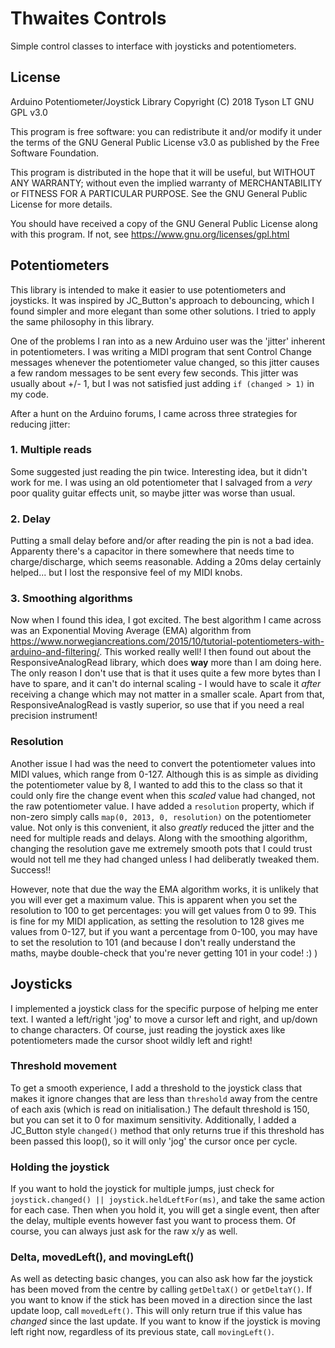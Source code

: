 # Thwaites Controls
Simple control classes to interface with joysticks and potentiometers.

## License
Arduino Potentiometer/Joystick Library Copyright (C) 2018 Tyson LT GNU GPL v3.0

This program is free software: you can redistribute it and/or modify it under the terms of the GNU General Public License v3.0 as published by the Free Software Foundation.

This program is distributed in the hope that it will be useful, but WITHOUT ANY WARRANTY; without even the implied warranty of MERCHANTABILITY or FITNESS FOR A PARTICULAR PURPOSE.  See the GNU General Public License for more details.

You should have received a copy of the GNU General Public License along with this program. If not, see <https://www.gnu.org/licenses/gpl.html>


## Potentiometers
This library is intended to make it easier to use potentiometers and joysticks. It was inspired by JC_Button's approach to debouncing, which I found simpler and more elegant than some other solutions. I tried to apply the same philosophy in this library.

One of the problems I ran into as a new Arduino user was the 'jitter' inherent in potentiometers. I was writing a MIDI program that sent Control Change messages whenever the potentiometer value changed, so this jitter causes a few random messages to be sent every few seconds. This jitter was usually about +/- 1, but I was not satisfied just adding `if (changed > 1)` in my code.

After a hunt on the Arduino forums, I came across three strategies for reducing jitter:

### 1. Multiple reads
Some suggested just reading the pin twice. Interesting idea, but it didn't work for me. I was using an old potentiometer that I salvaged from a *very* poor quality guitar effects unit, so maybe jitter was worse than usual. 

### 2. Delay
Putting a small delay before and/or after reading the pin is not a bad idea. Apparenty there's a capacitor in there somewhere that needs time to charge/discharge, which seems reasonable. Adding a 20ms delay certainly helped... but I lost the responsive feel of my MIDI knobs.

### 3. Smoothing algorithms
Now when I found this idea, I got excited. The best algorithm I came across was an Exponential Moving Average (EMA) algorithm from  https://www.norwegiancreations.com/2015/10/tutorial-potentiometers-with-arduino-and-filtering/. This worked really well! I then found out about the ResponsiveAnalogRead library, which does **way** more than I am doing here. The only reason I don't use that is that it uses quite a few more bytes than I have to spare, and it can't do internal scaling - I would have to scale it _after_ receiving a change which may not matter in a smaller scale. Apart from that, ResponsiveAnalogRead is vastly superior, so use that if you need a real precision instrument!

### Resolution
Another issue I had was the need to convert the potentiometer values into MIDI values, which range from 0-127. Although this is as simple as dividing the potentiometer value by 8, I wanted to add this to the class so that it could only fire the change event when this _scaled_ value had changed, not the raw potentiometer value. I have added a `resolution` property, which if non-zero simply calls `map(0, 2013, 0, resolution)` on the potentiometer value. Not only is this convenient, it also *greatly* reduced the jitter and the need for multiple reads and delays. Along with the smoothing algorithm, changing the resolution gave me extremely smooth pots that I could trust would not tell me they had changed unless I had deliberatly tweaked them. Success!!

However, note that due the way the EMA algorithm works, it is unlikely that you will ever get a maximum value. This is apparent when you set the resolution to 100 to get percentages: you will get values from 0 to 99. This is fine for my MIDI application, as setting the resolution to 128 gives me values from 0-127, but if you want a percentage from 0-100, you may have to set the resolution to 101 (and because I don't really understand the maths, maybe double-check that you're never getting 101 in your code! :) )


## Joysticks
I implemented a joystick class for the specific purpose of helping me enter text. I wanted a left/right 'jog' to move a cursor left and right, and up/down to change characters. Of course, just reading the joystick axes like potentiometers made the cursor shoot wildly left and right! 

### Threshold movement
To get a smooth experience, I add a threshold to the joystick class that makes it ignore changes that are less than `threshold` away from the centre of each axis (which is read on initialisation.) The default threshold is 150, but you can set it to 0 for maximum sensitivity. Additionally, I added a JC_Button style `changed()` method that only returns true if this threshold has been passed this loop(), so it will only 'jog' the cursor once per cycle.

### Holding the joystick 
If you want to hold the joystick for multiple jumps, just check for `joystick.changed() || joystick.heldLeftFor(ms)`, and take the same action for each case. Then when you hold it, you will get a single event, then after the delay, multiple events however fast you want to process them. Of course, you can always just ask for the raw x/y as well. 

### Delta, movedLeft(), and movingLeft()
As well as detecting basic changes, you can also ask how far the joystick has been moved from the centre by calling `getDeltaX()` or `getDeltaY()`. If you want to know if the stick has been moved in a direction since the last update loop, call `movedLeft()`. This will only return true if this value has *changed* since the last update. If you want to know if the joystick is moving left right now, regardless of its previous state, call `movingLeft()`.